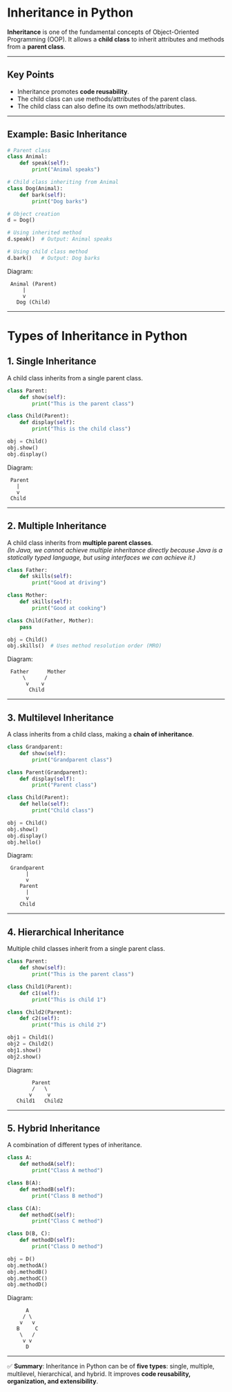 # Inheritance in Python

**Inheritance** is one of the fundamental concepts of Object-Oriented Programming (OOP). It allows a **child class** to inherit attributes and methods from a **parent class**.

---

## Key Points
- Inheritance promotes **code reusability**.
- The child class can use methods/attributes of the parent class.
- The child class can also define its own methods/attributes.

---

## Example: Basic Inheritance
```python
# Parent class
class Animal:
    def speak(self):
        print("Animal speaks")

# Child class inheriting from Animal
class Dog(Animal):
    def bark(self):
        print("Dog barks")

# Object creation
d = Dog()

# Using inherited method
d.speak()  # Output: Animal speaks

# Using child class method
d.bark()   # Output: Dog barks
```

Diagram:
```
 Animal (Parent)
     |
     v
   Dog (Child)
```

---

# Types of Inheritance in Python

## 1. Single Inheritance
A child class inherits from a single parent class.
```python
class Parent:
    def show(self):
        print("This is the parent class")

class Child(Parent):
    def display(self):
        print("This is the child class")

obj = Child()
obj.show()
obj.display()
```
Diagram:
```
 Parent
   |
   v
 Child
```

---

## 2. Multiple Inheritance
A child class inherits from **multiple parent classes**.  
*(In Java, we cannot achieve multiple inheritance directly because Java is a statically typed language, but using interfaces we can achieve it.)*
```python
class Father:
    def skills(self):
        print("Good at driving")

class Mother:
    def skills(self):
        print("Good at cooking")

class Child(Father, Mother):
    pass

obj = Child()
obj.skills()  # Uses method resolution order (MRO)
```
Diagram:
```
 Father      Mother
     \      /
      v    v
       Child
```

---

## 3. Multilevel Inheritance
A class inherits from a child class, making a **chain of inheritance**.
```python
class Grandparent:
    def show(self):
        print("Grandparent class")

class Parent(Grandparent):
    def display(self):
        print("Parent class")

class Child(Parent):
    def hello(self):
        print("Child class")

obj = Child()
obj.show()
obj.display()
obj.hello()
```
Diagram:
```
 Grandparent
      |
      v
    Parent
      |
      v
    Child
```

---

## 4. Hierarchical Inheritance
Multiple child classes inherit from a single parent class.
```python
class Parent:
    def show(self):
        print("This is the parent class")

class Child1(Parent):
    def c1(self):
        print("This is child 1")

class Child2(Parent):
    def c2(self):
        print("This is child 2")

obj1 = Child1()
obj2 = Child2()
obj1.show()
obj2.show()
```
Diagram:
```
        Parent
        /   \
       v     v
   Child1   Child2
```

---

## 5. Hybrid Inheritance
A combination of different types of inheritance.
```python
class A:
    def methodA(self):
        print("Class A method")

class B(A):
    def methodB(self):
        print("Class B method")

class C(A):
    def methodC(self):
        print("Class C method")

class D(B, C):
    def methodD(self):
        print("Class D method")

obj = D()
obj.methodA()
obj.methodB()
obj.methodC()
obj.methodD()
```
Diagram:
```
      A
     / \
    v   v
   B     C
    \   /
     v v
      D
```

---

✅ **Summary**: Inheritance in Python can be of **five types**: single, multiple, multilevel, hierarchical, and hybrid. It improves **code reusability, organization, and extensibility**.

